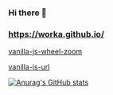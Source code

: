 ### Hi there 👋

### https://worka.github.io/

[vanilla-js-wheel-zoom](https://worka.github.io/vanilla-js-wheel-zoom/)

[vanilla-js-url](https://worka.github.io/vanilla-js-url/)

<!--
- 🔭 I’m currently working on ...
- 🌱 I’m currently learning ...
- 👯 I’m looking to collaborate on ...
- 🤔 I’m looking for help with ...
- 💬 Ask me about ...
- 📫 How to reach me: ...
- 😄 Pronouns: ...
- ⚡ Fun fact: ...
-->

[![Anurag's GitHub stats](https://github-readme-stats.vercel.app/api?username=worka&hide=commits,contribs)](https://github.com/worka)
